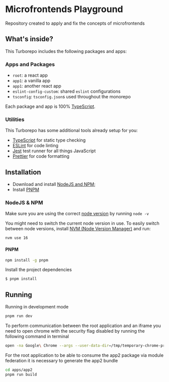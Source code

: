 # Microfrontends Playground

Repository created to apply and fix the concepts of microfrontends

## What's inside?

This Turborepo includes the following packages and apps:

### Apps and Packages

- `root`: a react app
- `app1`: a vanilla app
- `app1`: another react app
- `eslint-config-custom`: shared `eslint` configurations
- `tsconfig`: `tsconfig.json`s used throughout the monorepo

Each package and app is 100% [TypeScript](https://www.typescriptlang.org/).

### Utilities

This Turborepo has some additional tools already setup for you:

- [TypeScript](https://www.typescriptlang.org/) for static type checking
- [ESLint](https://eslint.org/) for code linting
- [Jest](https://jestjs.io) test runner for all things JavaScript
- [Prettier](https://prettier.io) for code formatting

## Installation

- Download and install [NodeJS and NPM](http://nodejs.org);
- Install [PNPM](https://pnpm.io/pt/)

### NodeJS & NPM

Make sure you are using the correct [node version](.nvmrc) by running `node -v`

You might need to switch the current node version in use. To easily switch between node versions, install [NVM (Node Version Manager)](https://github.com/nvm-sh/nvm) and run:

```sh
nvm use 16
```

#### PNPM

```sh
npm install -g pnpm
```

Install the project dependencies

```sh
$ pnpm install
```

## Running

Running in development mode

```sh
pnpm run dev
```

To perform communication between the root application and an iframe you need to open chrome with the security flag disabled by running the following command in terminal

```sh
open -na Google\ Chrome --args --user-data-dir=/tmp/temporary-chrome-profile-dir --disable-web-security
```

For the root application to be able to consume the app2 package via module federation it is necessary to generate the app2 bundle

```sh
cd apps/app2
pnpm run build
```
